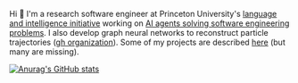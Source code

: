 Hi 👋 I'm a research software engineer at Princeton University's [language and intelligence initiative][pli] working on [AI agents solving software engineering problems][agents]. I also develop graph neural networks to reconstruct particle trajectories ([gh organization][gnn-tracking]). 
Some of my projects are described [here][website] (but many are missing).

[![Anurag's GitHub stats](https://github-readme-stats.vercel.app/api?username=klieret&hide_border=false&hide_rank=false&show_icons=true&disable_animations=true&custom_title=Stats&theme=default&count_private=true&include_all_commits=true)](https://github.com/anuraghazra/github-readme-stats)

<!-- other themes: gotham, vue-dark -->

[agents]: https://github.com/princeton-nlp/SWE-agent
[pli]: https://pli.princeton.edu/
[gnn-tracking]: https://github.com/gnn-tracking
[website]: https://lieret.net/opensource/
